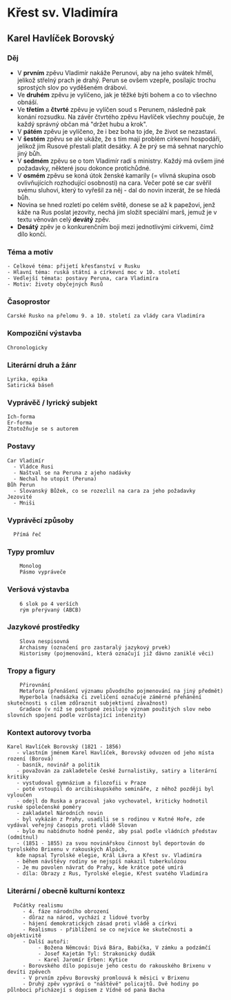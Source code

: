 # Křest sv. Vladimíra
## Karel Havlíček Borovský

### Děj
  - V **prvním** zpěvu Vladimír nakáže Perunovi, aby na jeho svátek hřměl, jelikož střelný prach je drahý. Perun se ovšem vzepře, posílajíc trochu sprostých slov po vyděšeném drábovi. 
  - Ve **druhém** zpěvu je vylíčeno, jak je těžké býti bohem a co to všechno obnáší. 
  - Ve **třetím** a **čtvrté** zpěvu je vylíčen soud s Perunem, následně pak konání rozsudku. Na závěr čtvrtého zpěvu Havlíček všechny poučuje, že každý správný občan má "držet hubu a krok". 
  - V **pátém** zpěvu je vylíčeno, že i bez boha to jde, že život se nezastaví. 
  - V **šestém** zpěvu se ale ukáže, že s tím mají problém církevní hospodáři, jelikož jim Rusové přestali platit desátky. A že prý se má sehnat narychlo jiný bůh. 
  - V **sedmém** zpěvu se o tom Vladimír radí s ministry. Každý má ovšem jiné požadavky, některé jsou dokonce protichůdné. 
  - V **osmém** zpěvu se koná útok ženské kamarily (= vlivná skupina osob ovlivňujících rozhodující osobnosti) na cara. Večer poté se car svěřil svému sluhovi, který to vyřešil za něj - dal do novin inzerát, že se hledá bůh. 
  - Novina se hned rozletí po celém světě, donese se až k papežovi, jenž káže na Rus poslat jezovity, nechá jim složit speciální marš, jemuž je v textu věnován celý **devátý** zpěv. 
  - **Desátý** zpěv je o konkurenčním boji mezi jednotlivými církvemi, čímž dílo končí.

### Téma a motiv
    - Celkové téma: přijetí křesťanství v Rusku
    - Hlavní téma: ruská státní a církevní moc v 10. století
    - Vedlejší témata: postavy Peruna, cara Vladimíra
    - Motiv: životy obyčejných Rusů
### Časoprostor
    Carské Rusko na přelomu 9. a 10. století za vlády cara Vladimíra
### Kompoziční výstavba
    Chronologicky
### Literární druh a žánr
    Lyrika, epika
    Satirická báseň
### Vyprávěč / lyrický subjekt
    Ich-forma
    Er-forma
    Ztotožňuje se s autorem
### Postavy
    Car Vladimír
      - Vládce Rusi
      - Naštval se na Peruna z ajeho nadávky
      - Nechal ho utopit (Peruna)
    Bůh Perun
      - Slovanský Bůžek, co se rozezlil na cara za jeho požadavky
    Jezovité
      - Mniši
### Vyprávěcí způsoby
      Přímá řeč
### Typy promluv 
        Monolog
        Pásmo vypráveče
### Veršová výstavba
        6 slok po 4 verších
        rým přerývaný (ABCB)
### Jazykové prostředky
        Slova nespisovná
        Archaismy (označení pro zastaralý jazykový prvek)
        Historismy (pojmenování, která označují již dávno zaniklé věci)
### Tropy a figury
        Přirovnání
        Metafora (přenášení významu původního pojmenování na jiný předmět)
        Hyperbola (nadsázka či zveličení označuje záměrné přehánění skutečnosti s cílem zdůraznit subjektivní závažnost)
        Gradace (v níž se postupně zesiluje význam použitých slov nebo slovních spojení podle vzrůstající intenzity)
### Kontext autorovy tvorba
    Karel Havlíček Borovský (1821 - 1856)
       - vlastním jménem Karel Havlíček, Borovský odvozen od jeho místa rození (Borová)
       - basník, novinář a politik
       - považován za zakladetele české žurnalistiky, satiry a literární kritiky
       - vystudoval gymnázium a filozofii v Praze
       - poté vstoupil do arcibiskupského semináře, z něhož později byl vyloučen
       - odejl do Ruska a pracoval jako vychovatel, kriticky hodnotil ruské společenské poměry
       - zakladatel Národních novin
       - byl vykázán z Prahy, usadili se s rodinou v Kutné Hoře, zde vydával veřejný časopis proti vládě Slovan
       - bylo mu nabídnuto hodně peněz, aby psal podle vládních představ (odmítnul)
       - (1851 - 1855) za svou novinářskou činnost byl deportován do tyrolského Brixenu v rakouských Alpách, 
       kde napsal Tyrolské elegie, Král Lávra a Křest sv. Vladimíra
       - během návštěvy rodiny se nejspíš nakazil tuberkulózou
       - Je mu povolen návrat do Prahy, kde krátce poté umírá
       - díla: Obrazy z Rus, Tyrolské elegie, Křest svatého Vladimíra
### Literární / obecně kulturní kontexz
      Počátky realismu
         - 4. fáze národního obrození
         - důraz na národ, vychází z lidové tvorby
         - hájení demokratických zásad proti vládě a církvi
         - Realismus - přiblížení se co nejvíce ke skutečnosti a objektivitě
         - Další autoři: 
              - Božena Němcová: Divá Bára, Babička, V zámku a podzámčí
              - Josef Kajetán Tyl: Strakonický dudák
              - Karel Jaromír Erben: Kytice
         - Borovského dílo popisuje jeho cestu do rakouského Brixenu v devíti zpěvech
         - V prvním zpěvu Borovský promlouvá k měsici v Brixenu
         - Druhý zpěv vypráví o "náštěvě" policajtů. Dvě hodiny po půlnboci přicházejí s dopisem z Vídně od pana Bacha
